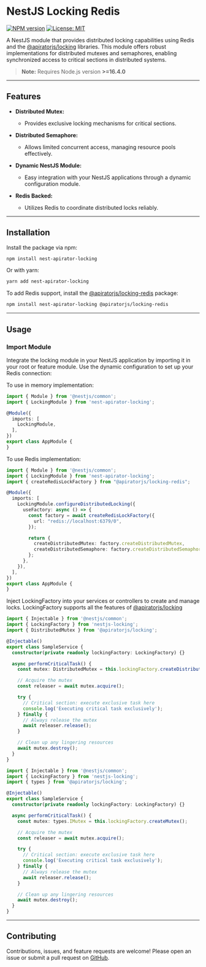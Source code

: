 # NestJS Locking Redis

[![NPM version](https://img.shields.io/npm/v/nest-apirator-locking.svg)](https://www.npmjs.com/package/nest-apirator-locking)
[![License: MIT](https://img.shields.io/npm/l/nest-apirator-locking.svg)](https://github.com/I-Lotus/nest-apirator-locking/blob/main/LICENSE)

A NestJS module that provides distributed locking capabilities using Redis and
the [@apiratorjs/locking](https://github.com/apiratorjs/locking) libraries. This module offers robust implementations
for distributed mutexes and semaphores, enabling synchronized access to critical sections in distributed systems.

> **Note:** Requires Node.js version **>=16.4.0**

---

## Features

- **Distributed Mutex:**
    - Provides exclusive locking mechanisms for critical sections.

- **Distributed Semaphore:**
    - Allows limited concurrent access, managing resource pools effectively.

- **Dynamic NestJS Module:**
    - Easy integration with your NestJS applications through a dynamic configuration module.

- **Redis Backed:**
    - Utilizes Redis to coordinate distributed locks reliably.

---

## Installation

Install the package via npm:

```bash
npm install nest-apirator-locking
```

Or with yarn:

```bash
yarn add nest-apirator-locking
```

To add Redis support, install the [@apiratorjs/locking-redis](https://github.com/apiratorjs/locking-redis) package:

```bash
npm install nest-apirator-locking @apiratorjs/locking-redis
````

--- 

## Usage

### Import Module

Integrate the locking module in your NestJS application by importing it in your root or feature module. Use the dynamic
configuration to set up your Redis connection:

To use in memory implementation:

```typescript
import { Module } from '@nestjs/common';
import { LockingModule } from 'nest-apirator-locking';

@Module({
  imports: [
    LockingModule,
  ],
})
export class AppModule {
}
```

To use Redis implementation:

```typescript
import { Module } from '@nestjs/common';
import { LockingModule } from 'nest-apirator-locking';
import { createRedisLockFactory } from "@apiratorjs/locking-redis";

@Module({
  imports: [
    LockingModule.configureDistributedLocking({
      useFactory: async () => {
        const factory = await createRedisLockFactory({
          url: "redis://localhost:6379/0",
        });

        return {
          createDistributedMutex: factory.createDistributedMutex,
          createDistributedSemaphore: factory.createDistributedSemaphore,
        };
      },
    }),
  ],
})
export class AppModule {
}
````

Inject LockingFactory into your services or controllers to create and manage locks.
LockingFactory supports all the features of [@apiratorjs/locking](https://github.com/apiratorjs/locking)

```typescript
import { Injectable } from '@nestjs/common';
import { LockingFactory } from 'nestjs-locking';
import { DistributedMutex } from '@apiratorjs/locking';

@Injectable()
export class SampleService {
  constructor(private readonly lockingFactory: LockingFactory) {}

  async performCriticalTask() {
    const mutex: DistributedMutex = this.lockingFactory.createDistributedMutex({ name: 'critical-section' });

    // Acquire the mutex
    const releaser = await mutex.acquire();

    try {
      // Critical section: execute exclusive task here
      console.log('Executing critical task exclusively');
    } finally {
      // Always release the mutex
      await releaser.release();
    }

    // Clean up any lingering resources
    await mutex.destroy();
  }
}
```

```typescript
import { Injectable } from '@nestjs/common';
import { LockingFactory } from 'nestjs-locking';
import { types } from '@apiratorjs/locking';

@Injectable()
export class SampleService {
  constructor(private readonly lockingFactory: LockingFactory) {}

  async performCriticalTask() {
    const mutex: types.IMutex = this.lockingFactory.createMutex();

    // Acquire the mutex
    const releaser = await mutex.acquire();

    try {
      // Critical section: execute exclusive task here
      console.log('Executing critical task exclusively');
    } finally {
      // Always release the mutex
      await releaser.release();
    }

    // Clean up any lingering resources
    await mutex.destroy();
  }
}
```

---

## Contributing

Contributions, issues, and feature requests are welcome!
Please open an issue or submit a pull request on [GitHub](https://github.com/apiratorjs/locking-redis).

